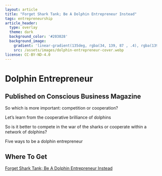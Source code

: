 ```yaml
---
layout: article
title: "Forget Shark Tank; Be A Dolphin Entrepreneur Instead"
tags: entrepreneurship
article_header:
  type: overlay
  theme: dark
  background_color: '#203028'
  background_image:
    gradient: 'linear-gradient(135deg, rgba(34, 139, 87 , .4), rgba(139, 34, 139, .4))'
    src: /assets/images/dolphin-entrepreneur-cover.webp
license: CC-BY-ND-4.0
---
```

# Dolphin Entrepreneur

## Published on Conscious Business Magazine
So which is more important: competition or cooperation?

Let’s learn from the cooperative brilliance of dolphins

So is it better to compete in the war of the sharks or cooperate within a network of dolphins?

Five ways to be a dolphin entrepreneur

## Where To Get

[Forget Shark Tank; Be A Dolphin Entrepreneur Instead](https://socapglobal.com/2017/08/forget-shark-tank-dolphin-entrepreneur-instead/)

